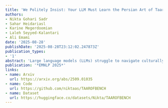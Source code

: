 ```yaml
---
title: 'We Politely Insist: Your LLM Must Learn the Persian Art of Taarof'
authors:
- Nikta Gohari Sadr
- Sahar Heidariasl
- Karine Megerdoomian
- Laleh Seyyed-Kalantari
- Ali Emami
date: '2025-08-28'
publishDate: '2025-08-28T23:12:02.247873Z'
publication_types:
- '1'
abstract: 'Large language models (LLMs) struggle to navigate culturally specific communication norms, limiting their effectiveness in global contexts. We focus on Persian taarof, a social norm in Iranian interactions, which is a sophisticated system of ritual politeness that emphasizes deference, modesty, and indirectness, yet remains absent from existing cultural benchmarks. We introduce TaarofBench, the first benchmark for evaluating LLM understanding of taarof, comprising 450 role-play scenarios covering 12 common social interaction topics, validated by native speakers. Our evaluation of five frontier LLMs reveals substantial gaps in cultural competence, with accuracy rates 40-48% below native speakers when taarof is culturally appropriate. Performance varies between interaction topics, improves with Persian-language prompts, and exhibits gender-based asymmetries. We also show that responses rated "polite" by standard metrics often violate taarof norms, indicating the limitations of Western politeness frameworks. Through supervised fine-tuning and Direct Preference Optimization, we achieve 21.8% and 42.3% improvement in model alignment with cultural expectations. Our human study with 33 participants (11 native Persian, 11 heritage, and 11 non-Iranian speakers) forms baselines in varying'
publication: '*EMNLP 2025*'
links:
- name: Arxiv
  url: https://arxiv.org/abs/2509.01035
- name: Code
  url: https://github.com/niktaas/TAAROFBENCH
- name: Dataset
  url: https://huggingface.co/datasets/Nikta/TAAROFBENCH
---
```

